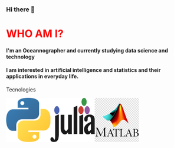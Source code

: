 ### Hi there 👋

<h1 style="color:red"> WHO AM I? </h1>
<h4> I'm an Oceannographer and currently studying data science and technology</h4>
<h4> I am interested in artificial intelligence and statistics and their applications
in everyday life.</h4>


<p style="font-size:20">Tecnologies</p>

<img align="left" src="python.png" alt="" style="width:120px; height:120px"></img>
<img align="left" src="julia.png" alt="" style="width:120px; height:120px"></img>
<img align="left" src="matlab.jpg" alt="" style="width:120px; height:120px"></img>

